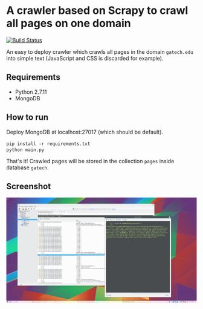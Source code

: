 # A crawler based on Scrapy to crawl all pages on one domain

[![Build Status](https://travis-ci.org/zizhengwu/gatech-crawler.svg?branch=master)](https://travis-ci.org/zizhengwu/gatech-crawler)

An easy to deploy crawler which crawls all pages in the domain `gatech.edu` into simple text (JavaScript and CSS is discarded for example).

## Requirements

- Python 2.7.11
- MongoDB

## How to run
Deploy MongoDB at localhost:27017 (which should be default).

```
pip install -r requirements.txt
python main.py
```

That's it! Crawled pages will be stored in the collection `pages` inside database `gatech`.

## Screenshot
![](screenshot.png)